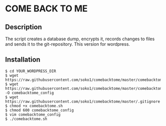 # COME BACK TO ME

## Description

The script creates a database dump, encrypts it, records changes to files and sends it to the git-repository.
This version for wordpress.

## Installation

```
$ cd YOUR_WORDPRESS_DIR
$ wget https://raw.githubusercontent.com/soko1/comebacktome/master/comebacktome.sh
$ wget https://raw.githubusercontent.com/soko1/comebacktome/master/comebacktome_config.example -O comebacktome_config 
$ wget https://raw.githubusercontent.com/soko1/comebacktome/master/.gitignore
$ chmod +x comebacktome.sh 
$ chmod 600 comebacktome_config
$ vim comebacktome_config
$ ./comebacktome.sh
```
